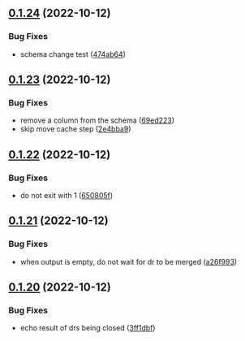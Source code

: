## [0.1.24](https://github.com/Open-Study-College/osc/compare/v0.1.23...v0.1.24) (2022-10-12)


### Bug Fixes

* schema change test ([474ab64](https://github.com/Open-Study-College/osc/commit/474ab64ad395a375bc59a841c05303d2f445839a))



## [0.1.23](https://github.com/Open-Study-College/osc/compare/v0.1.22...v0.1.23) (2022-10-12)


### Bug Fixes

* remove a column from the schema ([69ed223](https://github.com/Open-Study-College/osc/commit/69ed223c0afdb0f204dc71070fc2a60b609a8c3d))
* skip move cache step ([2e4bba9](https://github.com/Open-Study-College/osc/commit/2e4bba9925a86e789edc9c067c5e5081fdbeaafc))



## [0.1.22](https://github.com/Open-Study-College/osc/compare/v0.1.21...v0.1.22) (2022-10-12)


### Bug Fixes

* do not exit with 1 ([650805f](https://github.com/Open-Study-College/osc/commit/650805f9a5c80a3fb3667cd9fad2c12d37e278de))



## [0.1.21](https://github.com/Open-Study-College/osc/compare/v0.1.20...v0.1.21) (2022-10-12)


### Bug Fixes

* when output is empty, do not wait for dr to be merged ([a26f993](https://github.com/Open-Study-College/osc/commit/a26f993a120dacad0bc7c052ddaeb98bed5560b6))



## [0.1.20](https://github.com/Open-Study-College/osc/compare/v0.1.19...v0.1.20) (2022-10-12)


### Bug Fixes

* echo result of drs being closed ([3ff1dbf](https://github.com/Open-Study-College/osc/commit/3ff1dbf13712754effa49a16976c72e4fbdac7bb))




